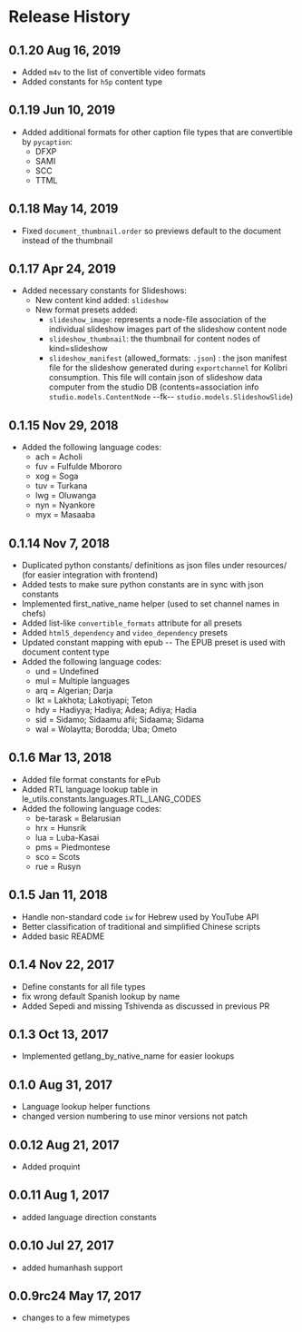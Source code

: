 Release History
===============


0.1.20 Aug 16, 2019
-------------------
  - Added `m4v` to the list of convertible video formats
  - Added constants for `h5p` content type


0.1.19 Jun 10, 2019
-------------------
  - Added additional formats for other caption file types that are convertible by `pycaption`:
    - DFXP
    - SAMI
    - SCC
    - TTML


0.1.18 May 14, 2019
-------------------
  - Fixed `document_thumbnail.order` so previews default to the document instead of the thumbnail


0.1.17 Apr 24, 2019
-------------------
  - Added necessary constants for Slideshows:
    - New content kind added: `slideshow`
    - New format presets added:
      - `slideshow_image`: represents a node-file association of the individual slideshow images part of the slideshow content node
      - `slideshow_thumbnail`: the thumbnail for content nodes of kind=slideshow
      - `slideshow_manifest` (allowed_formats: `.json`) :
          the json manifest file for the slideshow generated during `exportchannel` for Kolibri consumption.
          This file will contain json of slideshow data computer from the studio DB
          (contents=association info `studio.models.ContentNode` --fk-- `studio.models.SlideshowSlide`)


0.1.15 Nov 29, 2018
-------------------
  - Added the following language codes:
    - ach = Acholi
    - fuv = Fulfulde Mbororo 
    - xog = Soga
    - tuv = Turkana
    - lwg = Oluwanga
    - nyn = Nyankore
    - myx = Masaaba



0.1.14 Nov 7, 2018
------------------
  - Duplicated python constants/ definitions as json files under resources/ (for easier integration with frontend)
  - Added tests to make sure python constants are in sync with json constants
  - Implemented first_native_name helper (used to set channel names in chefs)
  - Added list-like `convertible_formats` attribute for all presets
  - Added  `html5_dependency` and `video_dependency` presets
  - Updated constant mapping with epub -- The EPUB preset is used with document content type
  - Added the following language codes:
     - und = Undefined
     - mul = Multiple languages
     - arq = Algerian; Darja
     - lkt = Lakhota; Lakotiyapi; Teton
     - hdy = Hadiyya; Hadiya; Adea; Adiya; Hadia
     - sid = Sidamo; Sidaamu afii; Sidaama; Sidama
     - wal = Wolaytta; Borodda; Uba; Ometo


0.1.6 Mar 13, 2018
------------------
  - Added file format constants for ePub
  - Added RTL language lookup table in le_utils.constants.languages.RTL_LANG_CODES
  - Added the following language codes:
     - be-tarask = Belarusian
     - hrx = Hunsrik
     - lua = Luba-Kasai
     - pms = Piedmontese
     - sco = Scots
     - rue = Rusyn

0.1.5 Jan 11, 2018
------------------
  - Handle non-standard code `iw` for Hebrew used by YouTube API
  - Better classification of traditional and simplified Chinese scripts
  - Added basic README

0.1.4 Nov 22, 2017
------------------
  - Define constants for all file types
  - fix wrong default Spanish lookup by name
  - Added Sepedi and missing Tshivenda as discussed in previous PR

0.1.3 Oct 13, 2017
------------------
  - Implemented getlang_by_native_name for easier lookups

0.1.0 Aug 31, 2017
------------------
  - Language lookup helper functions
  - changed version numbering to use minor versions not patch

0.0.12 Aug 21, 2017
------------------
  - Added proquint

0.0.11 Aug 1, 2017
------------------
  - added language direction constants

0.0.10 Jul 27, 2017
------------------
  - added humanhash support

0.0.9rc24 May 17, 2017
------------------
  - changes to a few mimetypes


